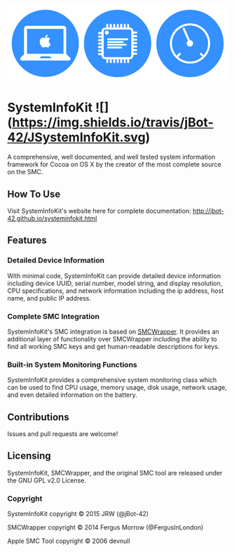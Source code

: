 ![Logo](/Icon.png)

# SystemInfoKit ![] (https://img.shields.io/travis/jBot-42/JSystemInfoKit.svg)
A comprehensive, well documented, and well tested system information framework for Cocoa on OS X by the creator of the most complete source on the SMC. 

## How To Use

Visit SystemInfoKit's website here for complete documentation: http://jbot-42.github.io/systeminfokit.html

## Features

### Detailed Device Information

With minimal code, SystemInfoKit can provide detailed device information including device UUID, serial number, model string, and display resolution, CPU specifications, and network information including the ip address, host name, and public IP address.

### Complete SMC Integration

SystemInfoKit's SMC integration is based on [SMCWrapper](https://github.com/FergusInLondon/SMCWrapper). It provides an additional layer of functionality over SMCWrapper including the ability to find all working SMC keys and get human-readable descriptions for keys.

### Built-in System Monitoring Functions

SystemInfoKit provides a comprehensive system monitoring class which can be used to find CPU usage, memory usage, disk usage, network usage, and even detailed information on the battery.

## Contributions

Issues and pull requests are welcome!

## Licensing

SystemInfoKit, SMCWrapper, and the original SMC tool are released under the GNU GPL v2.0 License.

### Copyright

SystemInfoKit copyright © 2015 JRW (@jBot-42)

SMCWrapper copyright © 2014 Fergus Morrow (@FergusInLondon)

Apple SMC Tool copyright © 2006 devnull 
